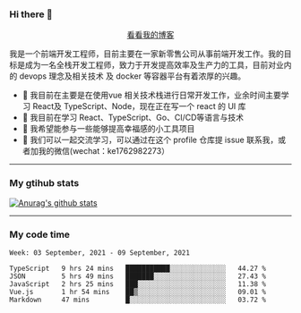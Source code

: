 ### Hi there 👋

<p align="center">
  <a href="https://real-jacket.github.io/">看看我的博客</a>
</p>

我是一个前端开发工程师，目前主要在一家新零售公司从事前端开发工作。我的目标是成为一名全栈开发工程师，致力于开发提高效率及生产力的工具，目前对业内的 devops 理念及相关技术 及 docker 等容器平台有着浓厚的兴趣。

- 🔭 我目前在主要是在使用vue 相关技术栈进行日常开发工作，业余时间主要学习 React及 TypeScript、Node，现在正在写一个 react 的 UI 库 
- 🌱 我目前在学习 React、TypeScript、Go、CI/CD等语言与技术
- 👯 我希望能参与一些能够提高幸福感的小工具项目
- 💬 我们可以一起交流学习，可以通过在这个 profile 仓库提 issue 联系我，或者加我的微信(wechat：ke1762982273）

***

### My gtihub stats

[![Anurag's github stats](https://github-readme-stats.vercel.app/api?username=real-jacket)](https://github.com/anuraghazra/github-readme-stats)

***

### My code time

<!--START_SECTION:waka-->
```text
Week: 03 September, 2021 - 09 September, 2021

TypeScript   9 hrs 24 mins   ███████████░░░░░░░░░░░░░░   44.27 % 
JSON         5 hrs 49 mins   ███████░░░░░░░░░░░░░░░░░░   27.43 % 
JavaScript   2 hrs 25 mins   ███░░░░░░░░░░░░░░░░░░░░░░   11.38 % 
Vue.js       1 hr 54 mins    ██▒░░░░░░░░░░░░░░░░░░░░░░   09.01 % 
Markdown     47 mins         █░░░░░░░░░░░░░░░░░░░░░░░░   03.72 % 
```
<!--END_SECTION:waka-->
